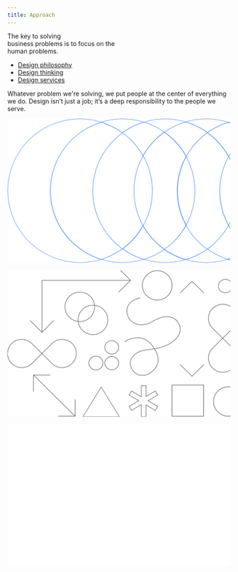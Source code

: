 ```yaml
---
title: Approach
---
```


<title-block>

The key to solving<br>
business problems
<span>is to focus on the
<br>human problems.</span>

<anchor-links>

- [Design philosophy](#design-philosophy)
- [Design thinking](#design-thinking)
- [Design services](#design-services)

</anchor-links>

</title-block>

<grid background="gray-10">
<column lg="8">

<p size="xl">Whatever problem we're solving, we put
people at the center of everything we do.
Design isn’t just a job; it’s a deep
responsibility to the people we serve.</p>

<icon name="ArrowDown32"></icon>

</column>

</grid>

<tile
    size="xl"
    background="gray-100"
    title="Design Philosophy"
    title_secondary="The beliefs behind everything we do."
    description="Design is about giving people a path, both emotionally and functionally, towards their goals."
    icon="ArrowRight16"
    href="/approach/design-philosophy">
<img src="images/Image_1.svg" alt="Geometric shapes"/>
</tile>

<tile
    size="xl"
    background="#E7E7E7"
    title_color="dark"
    title="Design Thinking"
    title_secondary="Human-centered design at scale."
    description="Learn how you can apply the same framework our teams use every day."
    icon="ArrowRight16"
    href="/approach/design-thinking">
<img src="images/Image_2.svg" alt="Geometric shapes"/>
</tile>

<tile
    size="xl"
    background="#373737"
    title="Design Services"
    title_secondary="Your business partner by design."
    description="Partner with us to help define your strategy, create exceptional experiences, and drive better business outcomes."
    icon="ArrowRight16"
    href="/approach/design-services">
<img src="images/Image_3.svg" alt="Ven diagram emphasizing overlapping area"/>
</tile>
